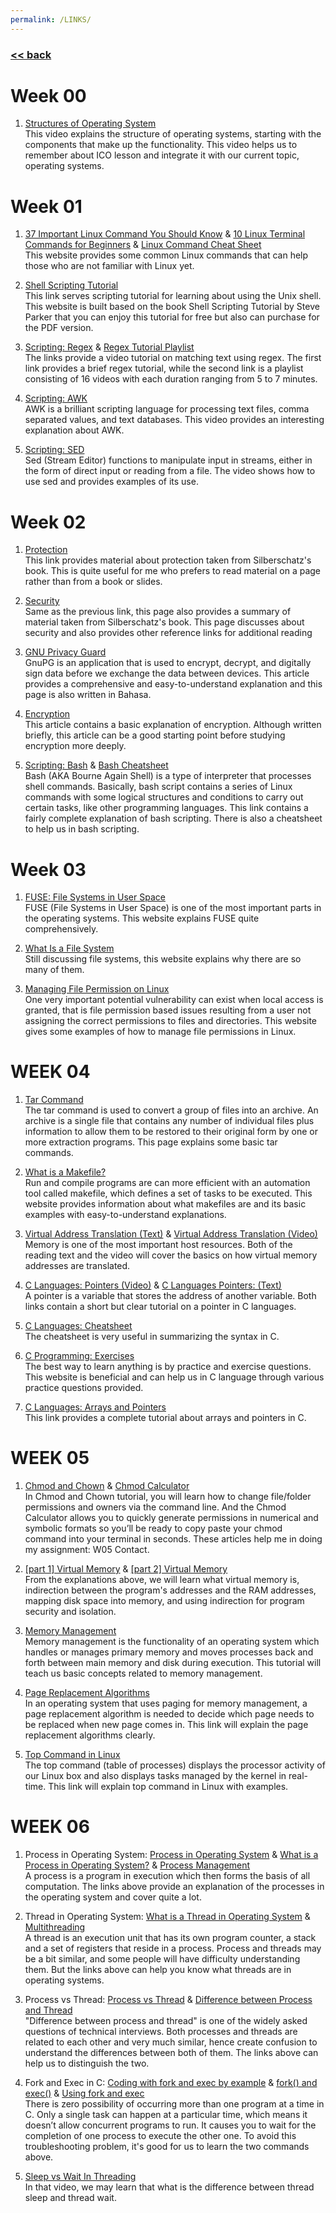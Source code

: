 ```yaml
---
permalink: /LINKS/
---
```


### [<< back](../)

# Week 00
1. [Structures of Operating System](https://www.youtube.com/watch?v=XXPBl20J22w&ab_channel=NesoAcademy) <br>
This video explains the structure of operating systems, starting with the components that make up the functionality. This video helps us to remember about ICO lesson and integrate it with our current topic, operating systems.

# Week 01
1. [37 Important Linux Command You Should Know](https://www.howtogeek.com/412055/37-important-linux-commands-you-should-know/) & [10 Linux Terminal Commands for Beginners](https://www.youtube.com/watch?v=CpTfQ-q6MPU&ab_channel=GaryExplains) & [Linux Command Cheat Sheet](https://www.guru99.com/linux-commands-cheat-sheet.html) <br>
This website provides some common Linux commands that can help those who are not familiar with Linux yet.

2. [Shell Scripting Tutorial](https://www.shellscript.sh/) <br>
This link serves scripting tutorial for learning about using the Unix shell. This website is built based on the book Shell Scripting Tutorial by Steve Parker that you can enjoy this tutorial for free but also can purchase for the PDF version.

3. [Scripting: Regex](https://www.youtube.com/watch?v=sa-TUpSx1JA&ab_channel=CoreySchafer) & [Regex Tutorial Playlist](https://www.youtube.com/playlist?list=PL4cUxeGkcC9g6m_6Sld9Q4jzqdqHd2HiD) <br>
The links provide a video tutorial on matching text using regex. The first link provides a brief regex tutorial, while the second link is a playlist consisting of 16 videos with each duration ranging from 5 to 7 minutes.
   
4. [Scripting: AWK](https://www.youtube.com/watch?v=jJ02kEETw70&ab_channel=GaryExplains) <br>
AWK is a brilliant scripting language for processing text files, comma separated values, and text databases. This video provides an interesting explanation about AWK.
   
5. [Scripting: SED](https://www.youtube.com/watch?v=32waL1Z9XK0&ab_channel=KrisOcchipinti) <br>
Sed (Stream Editor) functions to manipulate input in streams, either in the form of direct input or reading from a file. The video shows how to use sed and provides examples of its use.

# Week 02
1. [Protection](https://www.cs.uic.edu/~jbell/CourseNotes/OperatingSystems/14_Protection.html) <br>
This link provides material about protection taken from Silberschatz's book. This is quite useful for me who prefers to read material on a page rather than from a book or slides.

2. [Security](https://www.cs.uic.edu/~jbell/CourseNotes/OperatingSystems/15_Security.html) <br>
Same as the previous link, this page also provides a summary of material taken from Silberschatz's book. This page discusses about security and also provides other reference links for additional reading

3. [GNU Privacy Guard](https://medium.com/kode-dan-kodean/belajar-memakai-gnu-privacy-guard-gnupg-gpg-3944e19dba91) <br>
GnuPG is an application that is used to encrypt, decrypt, and digitally sign data before we exchange the data between devices. This article provides a comprehensive and easy-to-understand explanation and this page is also written in Bahasa.

4. [Encryption](https://medium.com/searchencrypt/what-is-encryption-how-does-it-work-e8f20e340537) <br>
This article contains a basic explanation of encryption. Although written briefly, this article can be a good starting point before studying encryption more deeply.

5. [Scripting: Bash](https://medium.com/sysf/bash-scripting-everything-you-need-to-know-about-bash-shell-programming-cd08595f2fba) & [Bash Cheatsheet](https://devhints.io/bash) <br>
Bash (AKA Bourne Again Shell) is a type of interpreter that processes shell commands. Basically, bash script contains a series of Linux commands with some logical structures and conditions to carry out certain tasks, like other programming languages. This link contains a fairly complete explanation of bash scripting. There is also a cheatsheet to help us in bash scripting.

# Week 03
1. [FUSE: File Systems in User Space](https://fsgeek.ca/2019/06/18/fuse-file-systems-in-user-space/)<br>
FUSE (File Systems in User Space) is one of the most important parts in the operating systems. This website explains FUSE quite comprehensively.

2. [What Is a File System](https://www.howtogeek.com/196051/htg-explains-what-is-a-file-system-and-why-are-there-so-many-of-them/)<br>
Still discussing file systems, this website explains why there are so many of them.

3. [Managing File Permission on Linux](https://www.comentum.com/unix-osx-permissions.html#:~:text=FIle%20type%3A%20%22%20%2D%20%22%20means,the%20owner%20of%20the%20file)<br>
One very important potential vulnerability can exist when local access is granted, that is file permission based issues resulting from a user not assigning the correct permissions to files and directories. This website gives some examples of how to manage file permissions in Linux.

# WEEK 04
1. [Tar Command](http://www.linfo.org/tar.html)<br>
The tar command is used to convert a group of files into an archive. An archive is a single file that contains any number of individual files plus information to allow them to be restored to their original form by one or more extraction programs. This page explains some basic tar commands.

2. [What is a Makefile?](https://opensource.com/article/18/8/what-how-makefile)<br>
Run and compile programs are can more efficient with an automation tool called makefile, which defines a set of tasks to be executed. This website provides information about what makefiles are and its basic examples with easy-to-understand explanations.

3. [Virtual Address Translation (Text)](https://blogs.vmware.com/vsphere/2020/03/how-is-virtual-memory-translated-to-physical-memory.html) & [Virtual Address Translation (Video)](https://www.youtube.com/watch?v=ZjKS1IbiGDA&ab_channel=DavidBlack-Schaffer)<br>
Memory is one of the most important host resources. Both of the reading text and the video will cover the basics on how virtual memory addresses are translated.

4. [C Languages: Pointers (Video)](https://www.youtube.com/watch?v=mw1qsMieK5c&ab_channel=GaryExplains) & [C Languages Pointers: (Text)](https://beginnersbook.com/2014/01/c-pointers/)<br>
A pointer is a variable that stores the address of another variable. Both links contain a short but clear tutorial on a pointer in C languages.

5. [C Languages: Cheatsheet](https://cheatography.com/ashlyn-black/cheat-sheets/c-reference/)<br>
The cheatsheet is very useful in summarizing the syntax in C.

6. [C Programming: Exercises](https://www.w3resource.com/c-programming-exercises/)<br>
The best way to learn anything is by practice and exercise questions. This website is beneficial and can help us in C language through various practice questions provided.

7. [C Languages: Arrays and Pointers](https://www.youtube.com/playlist?list=PLBlnK6fEyqRjoG6aJ4FvFU1tlXbjLBiOP)<br>
This link provides a complete tutorial about arrays and pointers in C.

# WEEK 05
1. [Chmod and Chown](https://www.hostinger.co.id/tutorial/pengertian-chmod-dan-chown-untuk-ganti-permission-di-linux/) & [Chmod Calculator](https://chmodcommand.com/)<br>
In Chmod and Chown tutorial, you will learn how to change file/folder permissions and owners via the command line. And the Chmod Calculator allows you to quickly generate permissions in numerical and symbolic formats so you’ll be ready to copy paste your chmod command into your terminal in seconds. These articles help me in doing my assignment: W05 Contact.

2. [[part 1] Virtual Memory](https://www.youtube.com/watch?v=2quKyPnUShQ&ab_channel=AndroidAuthority) & [[part 2] Virtual Memory](https://www.youtube.com/watch?v=qlH4-oHnBb8&ab_channel=DavidBlack-Schaffer)<br>
From the explanations above, we will learn what virtual memory is, indirection between the program's addresses and the RAM addresses, mapping disk space into memory, and using indirection for program security and isolation.

3. [Memory Management](https://www.tutorialspoint.com/operating_system/os_memory_management.htm)<br>
Memory management is the functionality of an operating system which handles or manages primary memory and moves processes back and forth between main memory and disk during execution. This tutorial will teach us basic concepts related to memory management.

4. [Page Replacement Algorithms](https://www.geeksforgeeks.org/page-replacement-algorithms-in-operating-systems/)<br>
In an operating system that uses paging for memory management, a page replacement algorithm is needed to decide which page needs to be replaced when new page comes in. This link will explain the page replacement algorithms clearly.

5. [Top Command in Linux](https://www.tecmint.com/12-top-command-examples-in-linux/)<br>
The top command (table of processes) displays the processor activity of our Linux box and also displays tasks managed by the kernel in real-time. This link will explain top command in Linux with examples.

# WEEK 06
1. Process in Operating System: [Process in Operating System](https://www.studytonight.com/operating-system/operating-system-processes) & [What is a Process in Operating System?](https://afteracademy.com/blog/what-is-a-process-in-operating-system-and-what-are-the-different-states-of-a-process) & [Process Management](https://www.guru99.com/process-management-pcb.html) <br>
A process is a program in execution which then forms the basis of all computation. The links above provide an explanation of the processes in the operating system and cover quite a lot. 

2. Thread in Operating System: [What is a Thread in Operating System](https://afteracademy.com/blog/what-is-a-thread-in-os-and-what-are-the-differences-between-a-process-and-a-thread) & [Multithreading](https://www.studytonight.com/operating-system/multithreading) <br>
A thread is an execution unit that has its own program counter, a stack and a set of registers that reside in a process. Process and threads may be a bit similar, and some people will have difficulty understanding them. But the links above can help you know what threads are in operating systems.

3. Process vs Thread: [Process vs Thread](https://www.javatpoint.com/process-vs-thread) & [Difference between Process and Thread](https://www.guru99.com/difference-between-process-and-thread.html.) <br>
"Difference between process and thread" is one of the widely asked questions of technical interviews. Both processes and threads are related to each other and very much similar, hence create confusion to understand the differences between both of them. The links above can help us to distinguish the two.

4. Fork and Exec in C: [Coding with fork and exec by example](https://linuxhint.com/fork-exec-coding-c/) & [fork() and exec()](https://ece.uwaterloo.ca/~dwharder/icsrts/Tutorials/fork_exec/) & [Using fork and exec](http://boron.physics.metu.edu.tr/ozdogan/SystemsProgramming/week4/node10.html) <br>
There is zero possibility of occurring more than one program at a time in C. Only a single task can happen at a particular time, which means it doesn’t allow concurrent programs to run. It causes you to wait for the completion of one process to execute the other one. To avoid this troubleshooting problem, it's good for us to learn the two commands above.

5. [Sleep vs Wait In Threading](https://www.youtube.com/watch?v=wd-_TT0a5d4&ab_channel=CppNuts) <br>
In that video, we may learn that what is the difference between thread sleep and thread wait.
